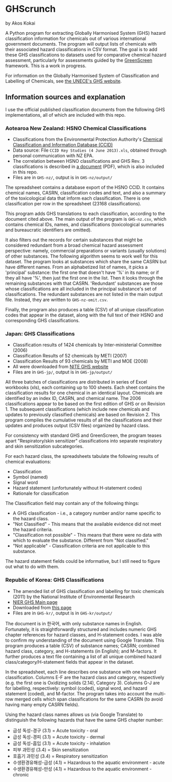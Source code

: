 GHScrunch
=========

by Akos Kokai

A Python program for extracting Globally Harmonised System (GHS) hazard classification information for chemicals out of various international government documents. The program will output lists of chemicals with their associated hazard classifications in CSV format. The goal is to add these GHS classifications to datasets used for comparative chemical hazard assessment, particularly for assessments guided by the [GreenScreen](http://cleanproduction.org/Greenscreen.php) framework. This is a work in progress.

For information on the Globally Harmonised System of Classification and Labelling of Chemicals, see [the UNECE's GHS website](http://www.unece.org/trans/danger/publi/ghs/ghs_welcome_e.html).


Information sources and explanation
-----------------------------------

I use the official published classification documents from the following GHS implementations, all of which are included with this repo.


### Aotearoa New Zealand: HSNO Chemical Classifications ###

* Classifications from the Environmental Protection Authority's [Chemical Classification and Information Database (CCID)](http://www.epa.govt.nz/search-databases/Pages/HSNO-CCID.aspx)
* Data source: File `CCID Key Studies (4 June 2013).xls`, obtained through personal communication with NZ EPA.
* The correlation between HSNO classifications and GHS Rev. 3 classifications is described in [a document](http://www.epa.govt.nz/Publications/hsnogen-ghs-nz-hazard.pdf) (PDF), which is also included in this repo.
* Files are in `GHS-nz/`, output is in `GHS-nz/output/`

The spreadsheet contains a database export of the HSNO CCID. It contains chemical names, CASRN, classification codes and text, and also a summary of the toxicological data that inform each classification. There is one classification per row in the spreadsheet (23168 classifications). 

This program adds GHS translations to each classification, according to the document cited above. The main output of the program is `GHS-nz.csv`, which contains chemical IDs, names, and classifications (toxicological summaries and bureaucratic identifiers are omitted).

It also filters out the records for certain substances that might be considered redundant from a broad chemical hazard assessment perspective: namely, commercial preparations or variants (usually solutions) of other substances. The following algorithm seems to work well for this dataset. The program looks at substances which share the same CASRN but have different names. From an alphabetized list of names, it picks a 'principal' substance: the first one that doesn't have '%' in its name; or if they all have '%', then just the first one in the list. Then it looks through the remaining substances with that CASRN. 'Redundant' substances are those whose classifications are all included in the principal substance's set of classifications. The redundant substances are not listed in the main output file. Instead, they are written to `GHS-nz-omit.csv`.

Finally, the program also produces a table (CSV) of all unique classification codes that appear in the dataset, along with the full text of their HSNO and corresponding GHS classifications.


### Japan: GHS Classifications ###

* Classification results of 1424 chemicals by Inter-ministerial Committee (2006)
* Classification Results of 52 chemicals by METI (2007)
* Classification Results of 93 chemicals by METI and MOE (2008)
* All were downloaded from [NITE GHS website](http://www.safe.nite.go.jp/english/ghs_index.html)
* Files are in `GHS-jp/`, output is in `GHS-jp/output/`

All three batches of classifications are distributed in series of Excel workbooks (xls), each containing up to 100 sheets. Each sheet contains the classification results for one chemical in an identical layout. Chemicals are identified by an index ID, CASRN, and chemical name. The 2006 classifications appear to be based on the first edition of GHS or on Revision 1. The subsequent classifications (which include new chemicals and updates to previously classified chemicals) are based on Revision 2. This program compiles the cumulative results of all the classifications and their updates and produces output (CSV files) organized by hazard class. 

For consistency with standard GHS and GreenScreen, the program teases apart "Respiratory/skin sensitizer" classifications into separate respiratory and skin sensitization subcategories. 

For each hazard class, the spreadsheets tabulate the following results of chemical evaluations: 
- Classification
- Symbol (named)
- Signal word
- Hazard statement (unfortunately without H-statement codes)
- Rationale for classification

The Classification field may contain any of the following things:
- A GHS classification - i.e., a category number and/or name specific to the hazard class. 
- "Not Classified" - This means that the available evidence did not meet the hazard criteria.
- "Classification not possible" - This means that there were no data with which to evaluate the substance. Different from "Not classified."
- "Not applicable" - Classification criteria are not applicable to this substance.

The hazard statement fields could be informative, but I still need to figure out what to do with them.


### Republic of Korea: GHS Classifications ###

* The amended list of GHS classification and labelling for toxic chemicals (2011) by the National Institute of Environmental Research
* [NIER GHS Main page](http://ncis.nier.go.kr/ghs/)
* Downloaded from [this page](http://ncis.nier.go.kr/ghs/search/searchlist_view.jsp?seq=17)
* Files are in `GHS-kr/`, output is in `GHS-kr/output/`

The document is in 한국어, with only substance names in English. Fortunately, it is straightforwardly structured and includes numeric GHS chapter references for hazard classes, and H-statement codes. I was able to confirm my understanding of the document using Google Translate. This program produces a table (CSV) of substance names; CASRN; combined hazard class, category, and H-statements (in English); and M-factors. It further produces a text file containing a list of all unique combined hazard class/category/H-statement fields that appear in the dataset.

In the spreadsheet, each line describes one substance with one hazard classification. Columns E-F are the hazard class and category, respectively (e.g. the first one is Oxidizing solids (2.14), Category 3). Columns G-J are for labelling, respectively: symbol (coded), signal word, and hazard statement (coded), and M-factor. The program takes into account the multi-row merged cells which span classifications for the same CASRN (to avoid having many empty CASRN fields).

Using the hazard class names allows us (via Google Translate) to distinguish the following hazards that have the same GHS chapter number:
* 급성 독성-경구 (3.1) = Acute toxicity - oral
* 급성 독성-경피 (3.1) = Acute toxicity - dermal
* 급성 독성-흡입 (3.1) = Acute toxicity - inhalation
* 피부 과민성 (3.4) = Skin sensitization
* 호흡기 과민성 (3.4) = Respiratory sensitization
* 수생환경유해성-급성 (4.1) = Hazardous to the aquatic environment - acute
* 수생환경유해성-만성 (4.1) = Hazardous to the aquatic environment - chronic

